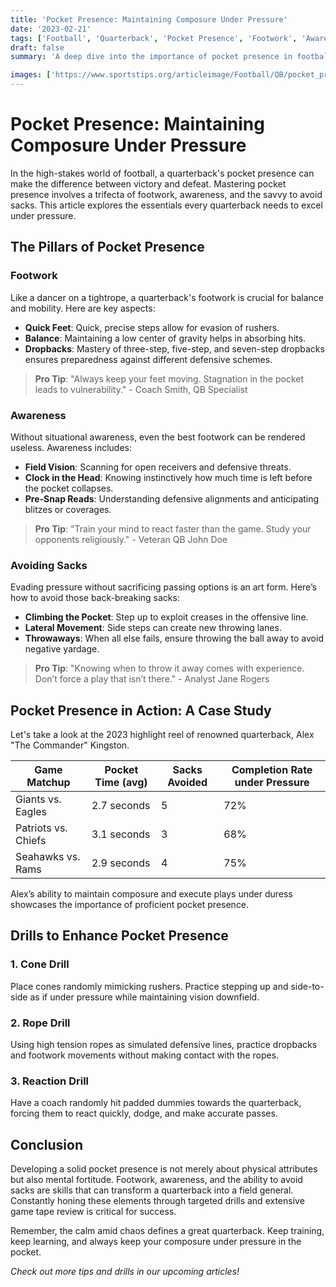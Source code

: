```yaml
---
title: 'Pocket Presence: Maintaining Composure Under Pressure'
date: '2023-02-21'
tags: ['Football', 'Quarterback', 'Pocket Presence', 'Footwork', 'Awareness', 'Sack Avoidance']
draft: false
summary: 'A deep dive into the importance of pocket presence in football, exploring footwork, awareness, and techniques to avoid sacks.'

images: ['https://www.sportstips.org/articleimage/Football/QB/pocket_presence_maintaining_composure_under_pressure.webp']
---
```


# Pocket Presence: Maintaining Composure Under Pressure

In the high-stakes world of football, a quarterback's pocket presence can make the difference between victory and defeat. Mastering pocket presence involves a trifecta of footwork, awareness, and the savvy to avoid sacks. This article explores the essentials every quarterback needs to excel under pressure.

## The Pillars of Pocket Presence

### Footwork

Like a dancer on a tightrope, a quarterback's footwork is crucial for balance and mobility. Here are key aspects:

- **Quick Feet**: Quick, precise steps allow for evasion of rushers.
- **Balance**: Maintaining a low center of gravity helps in absorbing hits.
- **Dropbacks**: Mastery of three-step, five-step, and seven-step dropbacks ensures preparedness against different defensive schemes.

>
> **Pro Tip**: "Always keep your feet moving. Stagnation in the pocket leads to vulnerability." - Coach Smith, QB Specialist
>

### Awareness

Without situational awareness, even the best footwork can be rendered useless. Awareness includes:

- **Field Vision**: Scanning for open receivers and defensive threats.
- **Clock in the Head**: Knowing instinctively how much time is left before the pocket collapses.
- **Pre-Snap Reads**: Understanding defensive alignments and anticipating blitzes or coverages.

>
> **Pro Tip**: "Train your mind to react faster than the game. Study your opponents religiously." - Veteran QB John Doe
>

### Avoiding Sacks

Evading pressure without sacrificing passing options is an art form. Here’s how to avoid those back-breaking sacks:

- **Climbing the Pocket**: Step up to exploit creases in the offensive line.
- **Lateral Movement**: Side steps can create new throwing lanes.
- **Throwaways**: When all else fails, ensure throwing the ball away to avoid negative yardage.

>
> **Pro Tip**: "Knowing when to throw it away comes with experience. Don’t force a play that isn’t there." - Analyst Jane Rogers
>

## Pocket Presence in Action: A Case Study

Let's take a look at the 2023 highlight reel of renowned quarterback, Alex "The Commander" Kingston.

| Game Matchup       | Pocket Time (avg) | Sacks Avoided | Completion Rate under Pressure |
|--------------------|-------------------|---------------|--------------------------------|
| Giants vs. Eagles  | 2.7 seconds       | 5             | 72%                            |
| Patriots vs. Chiefs| 3.1 seconds       | 3             | 68%                            |
| Seahawks vs. Rams  | 2.9 seconds       | 4             | 75%                            |

Alex’s ability to maintain composure and execute plays under duress showcases the importance of proficient pocket presence.

## Drills to Enhance Pocket Presence

### 1. **Cone Drill**

Place cones randomly mimicking rushers. Practice stepping up and side-to-side as if under pressure while maintaining vision downfield.

### 2. **Rope Drill**

Using high tension ropes as simulated defensive lines, practice dropbacks and footwork movements without making contact with the ropes.

### 3. **Reaction Drill**

Have a coach randomly hit padded dummies towards the quarterback, forcing them to react quickly, dodge, and make accurate passes.

## Conclusion

Developing a solid pocket presence is not merely about physical attributes but also mental fortitude. Footwork, awareness, and the ability to avoid sacks are skills that can transform a quarterback into a field general. Constantly honing these elements through targeted drills and extensive game tape review is critical for success.

Remember, the calm amid chaos defines a great quarterback. Keep training, keep learning, and always keep your composure under pressure in the pocket.

_Check out more tips and drills in our upcoming articles!_
```